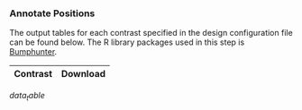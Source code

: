 ### Annotate Positions
The output tables for each contrast specified in the design configuration file can be found below. The R library packages used in this step is [Bumphunter]([@bumphunter]).

| Contrast | Download |
| -------- | -------- |
$data_table$